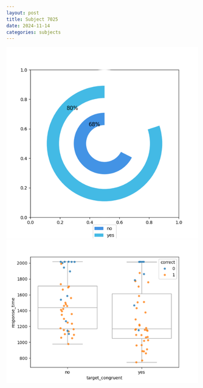 ```yaml
---
layout: post
title: Subject 7025
date: 2024-11-14
categories: subjects
---
```


![](data/7025/run-8/7025_accuracy_target_congruence.png)
![](data/7025/run-8/7025_rt_congruence.png)
